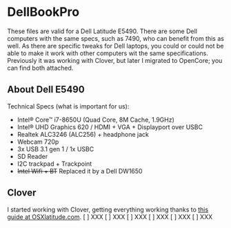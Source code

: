 # DellBookPro

These files are valid for a Dell Latitude E5490. There are some Dell computers with the same specs, such as 7490, who can benefit from this as well. As there are specific tweaks for Dell laptops, you could or could not be able to make it work with other computers wit the same specifications. Previously it was working with Clover, but later I migrated to OpenCore; you can find both attached.

## About Dell E5490

Technical Specs (what is important for us):
- Intel® Core™ i7-8650U (Quad Core, 8M Cache, 1.9GHz)
- Intel® UHD Graphics 620 / HDMI + VGA + Displayport over USBC
- Realtek ALC3246 (ALC256) + headphone jack
- Webcam 720p
- 3x USB 3.1 gen 1 / 1x USBC
- SD Reader
- I2C trackpad + Trackpoint
- ~~Intel Wifi + BT~~ Replaced it by a Dell DW1650

## Clover

I started working with Clover, getting everything working thanks to [this guide at OSXlatitude.com](https://osxlatitude.com/forums/topic/11410-dell-latitude-7490-with-i7-8650u-intel-uhd-620-and-1920x1080-lcd-mojavecatalina/). 
[ ] XXX
[ ] XXX
[ ] XXX
[ ] XXX
[ ] XXX
[ ] XXX




